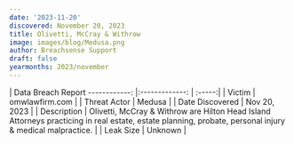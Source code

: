 ```yaml
---
date: '2023-11-20'
discovered: November 20, 2023
title: Olivetti, McCray & Withrow
image: images/blog/Medusa.png
author: Breachsense Support
draft: false
yearmonths: 2023/november
---
```



| Data Breach Report
------------:     |:-------------:    | :-----:|
| Victim      | omwlawfirm.com      | 
| Threat Actor      | Medusa      | 
| Date Discovered      | Nov 20, 2023      | 
| Description      | Olivetti, McCray & Withrow are Hilton Head Island Attorneys practicing in real estate, estate planning, probate, personal injury & medical malpractice.      | 
| Leak Size      | Unknown      | 

